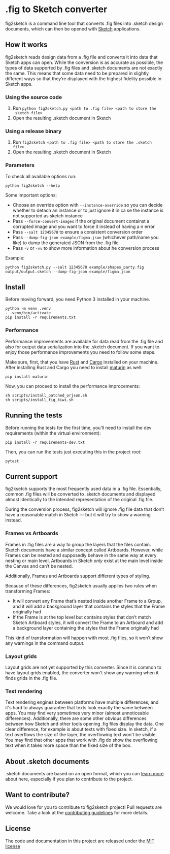 # .fig to Sketch converter

fig2sketch is a command line tool that converts .fig files into .sketch design documents, which can then be opened with [Sketch](https://www.sketch.com/) applications.

## How it works

fig2sketch reads design data from a .fig file and converts it into data that Sketch apps can open. While the conversion is as accurate as possible, the types of data supported by .fig files and .sketch documents are not exactly the same. This means that some data need to be prepared in slightly different ways so that they’re displayed with the highest fidelity possible in Sketch apps.

### Using the source code

1. Run `python fig2sketch.py <path to .fig file> <path to store the .sketch file>`
2. Open the resulting .sketch document in Sketch

### Using a release binary

1. Run `fig2sketch <path to .fig file> <path to store the .sketch file>`
2. Open the resulting .sketch document in Sketch

### Parameters

To check all available options run:
```
python fig2sketch --help
```

Some important options:

- Choose an override option with `--instance-override` so you can decide whether to detach an instance or to just ignore it in ca
se the instance is not supported as sketch instance
- Pass `--force-convert-images` if the original document containst a corrupted image and you want to force it instead of having a
n error
- Pass `--salt 12345678` to ensure a consistent conversion order
- Pass `--dump-fig-json example/figma.json` (whichever path/name you like) to dump the generated JSON from the .fig file
- Pass `-v` or `-vv` to show more information about he conversion process

Example:

`python fig2sketch.py --salt 12345678 example/shapes_party.fig output/output.sketch --dump-fig-json example/figma.json`

## Install

Before moving forward, you need Python 3 installed in your machine.

```
python -m venv .venv
. .venv/bin/activate
pip install -r requirements.txt
```

### Performance

Performance improvements are available for data read from the .fig file and also for output data serialization into the .sketch document. If you want to enjoy those performance improvements you need to follow some steps.

Make sure, first, that you have [Rust](https://www.rust-lang.org/) and [Cargo](https://doc.rust-lang.org/cargo/) installed on your machine. After installing Rust and Cargo you need to install [maturin](https://www.maturin.rs/) as well:

```
pip install maturin
```

Now, you can proceed to install the performance improcements:

```
sh scripts/install_patched_orjson.sh
sh scripts/install_fig_kiwi.sh
```


## Running the tests

Before running the tests for the first time, you'll need to install the dev requirements (within the virtual environment):

```
pip install -r requirements-dev.txt
```

Then, you can run the tests just executing this in the project root:

```
pytest
```

## Current support

fig2ksetch supports the most frequently used data in a .fig file. Essentially, common .fig files will be converted to .sketch documents and displayed almost identically to the intended representation of the original .fig file.

During the conversion process, fig2sketch will ignore .fig file data that don’t have a reasonable match in Sketch — but it will try to show a warning instead.

### Frames vs Artboards

Frames in .fig files are a way to group the layers that the files contain. Sketch documents have a similar concept called Artboards. However, while Frames can be nested and supposedly behave in the same way at every nesting or main level, Artboards in Sketch *only* exist at the main level inside the Canvas and can’t be nested.

Additionally, Frames and Artboards support different types of styling.

Because of these differences, fig2sketch usually applies two rules when transforming Frames:

- It will convert any Frame that’s nested inside another Frame to a Group, and it will add a background layer that contains the styles that the Frame originally had
- If the Frame is at the top level but contains styles that don’t match Sketch Artboard styles, it will convert the Frame to an Artboard and add a background layer containing the styles that the Frame originally had

This kind of transformation will happen with most .fig files, so it won’t show any warnings in the command output.

### Layout grids

Layout grids are not yet supported by this converter. Since it is common to have layout grids enabled, the converter won't show any warning when it finds grids in the .fig file.

### Text rendering

Text rendering engines between platforms have multiple differences, and it's hard to always guarantee that texts look exactly the same between apps. You may find very sometimes very minor (almost unnoticeable differences). 
Additionally, there are some other obvious differences between how Sketch and other tools opening .fig files display the data. 
One clear difference, for example is about texts with fixed size. In sketch, if a text overflows the size of the layer, the overflowing text won't be visible. You may find that other apps that work with .fig do show the overflowing text when it takes more space than the fixed size of the box.

## About .sketch documents

.sketch documents are based on an open format, which you can [learn more](https://github.com/sketch-hq/sketch-document) about here, especially if you plan to contribute to the project.

## Want to contribute?

We would love for you to contribute to fig2sketch project! Pull requests are welcome. Take a look at the [contributing guidelines](CONTRIBUTING.md) for more details.

## License
The code and documentation in this project are released under the [MIT license](LICENSE)